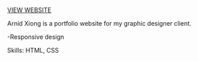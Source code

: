 [VIEW WEBSITE](https://arnidxiong.netlify.app/)

Arnid Xiong is a portfolio website for my graphic designer client.

-Responsive design

Skills: HTML, CSS
